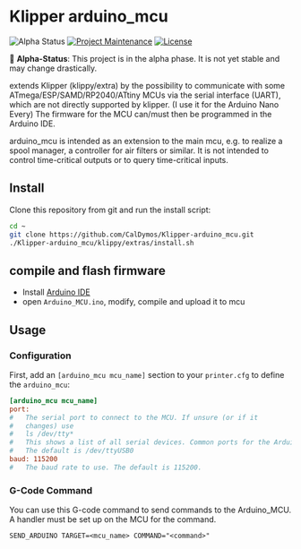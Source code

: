 # Klipper arduino_mcu
![Alpha Status](https://img.shields.io/badge/status-alpha-red)
[![Project Maintenance](https://img.shields.io/maintenance/yes/2024.svg)](https://github.com/CalDymos/Klipper-arduino_mcu 'GitHub Repository')
[![License](https://img.shields.io/github/license/CalDymos/Klipper-arduino_mcu.svg)](https://github.com/CalDymos/Klipper-arduino_mcu/blob/main/LICENSE 'License')


🚧 **Alpha-Status**: This project is in the alpha phase. It is not yet stable and may change drastically.


extends Klipper (klippy/extra) by the possibility to communicate with some ATmega/ESP/SAMD/RP2040/ATtiny MCUs via the serial interface (UART), which are not directly supported by klipper. (I use it for the Arduino Nano Every)
The firmware for the MCU can/must then be programmed in the Arduino IDE.

arduino_mcu is intended as an extension to the main mcu, e.g. to realize a spool manager, a controller for air filters or similar.
It is not intended to control time-critical outputs or to query time-critical inputs.

## Install

Clone this repository from git and run the install script:

```sh
cd ~
git clone https://github.com/CalDymos/Klipper-arduino_mcu.git
./Klipper-arduino_mcu/klippy/extras/install.sh
```

## compile and flash firmware

- Install [Arduino IDE](https://www.arduino.cc/en/software)
- open `Arduino_MCU.ino`, modify, compile and upload it to mcu

## Usage

### Configuration

First, add an `[arduino_mcu mcu_name]` section to your `printer.cfg` to define the `arduino_mcu`:

```ini
[arduino_mcu mcu_name]
port:
#   The serial port to connect to the MCU. If unsure (or if it
#   changes) use
#   ls /dev/tty*
#   This shows a list of all serial devices. Common ports for the Arduino Nano are e.g. /dev/ttyUSB0 or /dev/ttyACM0.
#   The default is /dev/ttyUSB0
baud: 115200
#   The baud rate to use. The default is 115200.
```


### G-Code Command

You can use this G-code command to send commands to the Arduino_MCU. A handler must be set up on the MCU for the command.

`SEND_ARDUINO TARGET=<mcu_name> COMMAND="<command>"`
